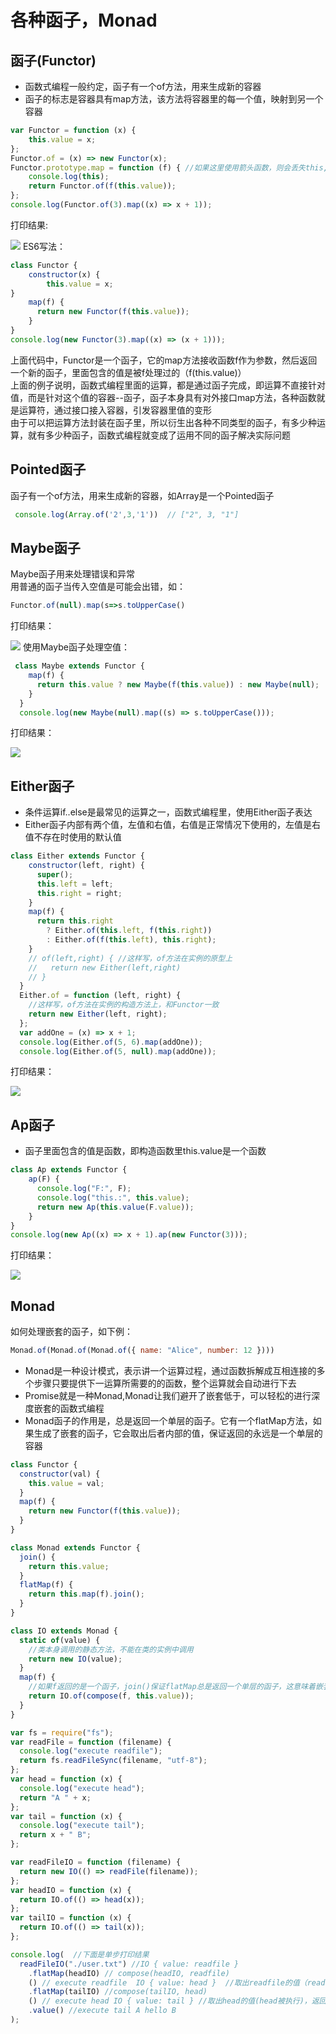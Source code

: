 # 各种函子，Monad
## 函子(Functor)
* 函数式编程一般约定，函子有一个of方法，用来生成新的容器
* 函子的标志是容器具有map方法，该方法将容器里的每一个值，映射到另一个容器
~~~js
var Functor = function (x) {
    this.value = x;
};
Functor.of = (x) => new Functor(x);
Functor.prototype.map = function (f) { //如果这里使用箭头函数，则会丢失this,this指向window
    console.log(this);
    return Functor.of(f(this.value));
};
console.log(Functor.of(3).map((x) => x + 1));
~~~
打印结果:

![](https://user-gold-cdn.xitu.io/2020/6/13/172ae3bf1f2c022e?w=255&h=170&f=png&s=6093)
ES6写法：
~~~js
class Functor {
    constructor(x) {
        this.value = x;
}
    map(f) {
      return new Functor(f(this.value));
    }
}
console.log(new Functor(3).map((x) => (x + 1)));
~~~
上面代码中，Functor是一个函子，它的map方法接收函数f作为参数，然后返回一个新的函子，里面包含的值是被f处理过的（f(this.value)）<br>
上面的例子说明，函数式编程里面的运算，都是通过函子完成，即运算不直接针对值，而是针对这个值的容器--函子，函子本身具有对外接口map方法，各种函数就是运算符，通过接口接入容器，引发容器里值的变形<br>
由于可以把运算方法封装在函子里，所以衍生出各种不同类型的函子，有多少种运算，就有多少种函子，函数式编程就变成了运用不同的函子解决实际问题

## Pointed函子
函子有一个of方法，用来生成新的容器，如Array是一个Pointed函子
~~~js
 console.log(Array.of('2',3,'1'))  // ["2", 3, "1"]
~~~

## Maybe函子
Maybe函子用来处理错误和异常<br>
用普通的函子当传入空值是可能会出错，如：
~~~js
Functor.of(null).map(s=>s.toUpperCase()
~~~
打印结果：

![](https://user-gold-cdn.xitu.io/2020/6/13/172ae67fc61d094c?w=529&h=70&f=png&s=8717)
使用Maybe函子处理空值：
~~~js
 class Maybe extends Functor {
    map(f) {
      return this.value ? new Maybe(f(this.value)) : new Maybe(null);
    }
  }
  console.log(new Maybe(null).map((s) => s.toUpperCase()));
~~~
打印结果：

![](https://user-gold-cdn.xitu.io/2020/6/14/172ae6cbe7fb4f95?w=220&h=86&f=png&s=3118)
## Either函子
* 条件运算if..else是最常见的运算之一，函数式编程里，使用Either函子表达
* Either函子内部有两个值，左值和右值，右值是正常情况下使用的，左值是右值不存在时使用的默认值
~~~js
class Either extends Functor {
    constructor(left, right) {
      super();
      this.left = left;
      this.right = right;
    }
    map(f) {
      return this.right
        ? Either.of(this.left, f(this.right))
        : Either.of(f(this.left), this.right);
    }
    // of(left,right) { //这样写，of方法在实例的原型上
    //   return new Either(left,right)
    // }
  }
  Either.of = function (left, right) {
    //这样写，of方法在实例的构造方法上，和Functor一致
    return new Either(left, right);
  };
  var addOne = (x) => x + 1;
  console.log(Either.of(5, 6).map(addOne));
  console.log(Either.of(5, null).map(addOne));
~~~
打印结果：

![](https://user-gold-cdn.xitu.io/2020/6/14/172ae80a33ead1df?w=539&h=392&f=png&s=24842)

## Ap函子
* 函子里面包含的值是函数，即构造函数里this.value是一个函数
~~~js
class Ap extends Functor {
    ap(F) {
      console.log("F:", F);
      console.log("this.:", this.value);
      return new Ap(this.value(F.value));
    }
}
console.log(new Ap((x) => x + 1).ap(new Functor(3)));
~~~
打印结果：

![](https://user-gold-cdn.xitu.io/2020/6/13/172ae5a7ff452118?w=221&h=150&f=png&s=5771)
## Monad
如何处理嵌套的函子，如下例：
~~~js
Monad.of(Monad.of(Monad.of({ name: "Alice", number: 12 })))
~~~
* Monad是一种设计模式，表示讲一个运算过程，通过函数拆解成互相连接的多个步骤只要提供下一运算所需要的的函数，整个运算就会自动进行下去
* Promise就是一种Monad,Monad让我们避开了嵌套低于，可以轻松的进行深度嵌套的函数式编程
* Monad函子的作用是，总是返回一个单层的函子。它有一个flatMap方法，如果生成了嵌套的函子，它会取出后者内部的值，保证返回的永远是一个单层的容器
~~~js
class Functor {
  constructor(val) {
    this.value = val;
  }
  map(f) {
    return new Functor(f(this.value));
  }
}

class Monad extends Functor {
  join() {
    return this.value;
  }
  flatMap(f) {
    return this.map(f).join();
  }
}

class IO extends Monad {
  static of(value) {
    //类本身调用的静态方法，不能在类的实例中调用
    return new IO(value);
  }
  map(f) {
    //如果f返回的是一个函子，join()保证flatMap总是返回一个单层的函子，这意味着嵌套的函子会被铺平
    return IO.of(compose(f, this.value));
  }
}

var fs = require("fs");
var readFile = function (filename) {
  console.log("execute readfile");
  return fs.readFileSync(filename, "utf-8");
};
var head = function (x) {
  console.log("execute head");
  return "A " + x;
};
var tail = function (x) {
  console.log("execute tail");
  return x + " B";
};

var readFileIO = function (filename) {
  return new IO(() => readFile(filename));
};
var headIO = function (x) {
  return IO.of(() => head(x));
};
var tailIO = function (x) {
  return IO.of(() => tail(x));
};

console.log(  //下面是单步打印结果
  readFileIO("./user.txt") //IO { value: readfile }
    .flatMap(headIO) // compose(headIO, readfile)
    () // execute readfile  IO { value: head }  //取出readfile的值（readfile被执行）返回一个单层的函子headIO
    .flatMap(tailIO) //compose(tailIO, head)
    () // execute head IO { value: tail } //取出head的值(head被执行)，返回一个单层的函子tailIO
    .value() //execute tail A hello B
);

~~~

